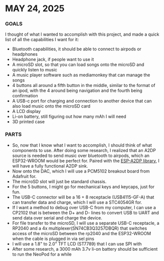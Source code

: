 # MAY 24, 2025

### GOALS
I thought of what I wanted to accomplish with this project, and made a quick list of all the capabilities I want for it:
- Bluetooth capabilities, it should be able to connect to airpods or headphones
- Headphone jack, if people want to use it
- A microSD slot, so that you can load songs onto the microSD and quickly listen to music
- A music player software such as mediamonkey that can manage the songs
- 4 buttons all around a fifth button in the middle, similar to the format of an ipod, with the 4 around being navigation and the fourth being confirmation
- A USB-c port for charging and connection to another device that can also load music onto the microSD card
- A LCD display
- Li-on battery, still figuring out how many mAh I will need
- 3D printed case

### PARTS
- So, now that I know what I want to accomplish, I should think of what components to use. After doing some research, I realized that an A2DP source is needed to send music over bluetooth to airpods, which an ESP32-WROOM would be perfect for. Paired with the [ESP-A2DP library](https://github.com/pschatzmann/ESP32-A2DP), I will have a fully functional A2DP sink. 
- Now onto the DAC, which I will use a PCM5102 breakout board from Adafruit for. 
- The microSD slot will just be standard chassis. 
- For the 5 buttons, I might go for mechanical keys and keycaps, just for fun. 
- The USB-C connector will be a 16 + 8 receptacle (USB4115-GF-A) that can transfer data and charge, which I will use a STC4054GR for.
- If I want a method to debug over USB-C from my computer, I can use a CP2102 that is between the D+ and D- lines to convert USB to UART and send data over serial and charge the device. 
- For file transfer to the microSD, I will use a separate USB-C receptacle, a RP2040 and a 4x multiplexer(SN74CB3Q3257DBQR) that switches access of the microSD between the rp2040 and the ESP32-WROOM when the cable is plugged in via sel pins
- I will use a 1.8" to 2.0" TFT LCD (ST7789) that I can use SPI with
- After some research, a 3000 mAh 3.7v li-on battery should be sufficient to run the NeoPod for a while

